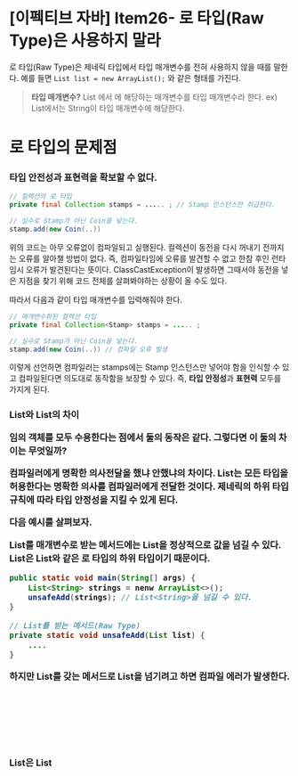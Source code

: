 # [이펙티브 자바] Item26- 로 타입(Raw Type)은 사용하지 말라

로 타입(Raw Type)은 제네릭 타입에서 타입 매개변수를 전혀 사용하지 않을 때를 말한다. 예를 들면 `List list = new ArrayList();` 와 같은 형태를 가진다. 

> **타입 매개변수?**
List<E> 에서 <E>에 해당하는 매개변수를 타입 매개변수라 한다.
ex) List<String>에서는 String이 타입 매개변수에 해당한다.

# 로 타입의 문제점

### 타입 안전성과 표현력을 확보할 수 없다.

```java
// 컬렉션의 로 타입
private final Collection stamps = ..... ; // Stamp 인스턴스만 취급한다.

// 실수로 Stamp가 아닌 Coin을 넣는다.
stamp.add(new Coin(..))
```

위의 코드는 아무 오류없이 컴파일되고 실행된다. 컬렉션이 동전을 다시 꺼내기 전까지는 오류를 알아챌 방법이 없다. 즉, 컴파일타임에 오류를 발견할 수 없고 한참 후인 런타임시 오류가 발견된다는 뜻이다. ClassCastException이 발생하면 그때서야 동전을 넣은 지점을 찾기 위해 코드 전체를 살펴봐야하는 상황이 올 수도 있다.

따라서 다음과 같이 타입 매개변수를 입력해줘야 한다.

```java
// 매개변수화된 컬렉션 타입
private final Collection<Stamp> stamps = ..... ;

// 실수로 Stamp가 아닌 Coin을 넣는다.
stamp.add(new Coin(..)) // 컴파일 오류 발생
```

이렇게 선언하면 컴파일러는 stamps에는 Stamp 인스턴스만 넣어야 함을 인식할 수 있고 컴파일된다면 의도대로 동작함을 보장할 수 있다. 즉, **타입 안정성**과 **표현력** 모두를 가지게 된다.

### List와 List<Object>의 차이

임의 객체를 모두 수용한다는 점에서 둘의 동작은 같다. 그렇다면 이 둘의 차이는 무엇일까?

컴파일러에게 명확한 의사전달을 했냐 안했냐의 차이다. List<Object>는 모든 타입을 허용한다는 명확한 의사를 컴파일러에게 전달한 것이다. 제네릭의 **하위 타입 규칙**에 따라 **타입 안정성**을 지킬 수 있게 된다.

다음 예시를 살펴보자.

List를 매개변수로 받는 메서드에는 List<String>을 정상적으로 값을 넘길 수 있다. List<String>은 List와 같은 로 타입의 **하위 타입**이기 때문이다.

```java
public static void main(String[] args) {
	List<String> strings = nenw ArrayList<>();
	unsafeAdd(strings); // List<String>을 넘길 수 있다.
}

// List를 받는 메서드(Raw Type)
private static void unsafeAdd(List list) {
	....
}
```

하지만 List<Object>를 갖는 메서드로 List<String>을 넘기려고 하면 컴파일 에러가 발생한다. List<String>은 List<Object>의 **하위 타입**이 아니기 때문이다. 

```java
public static void main(String[] args) {
	List<String> strings = nenw ArrayList<>();
	unsafeAdd(strings); // 컴파일 에러!! List<String>을 넘길 수 없다.
}

// List<Object>를 받는 메서드(매개변수화 타입)
private static void unsafeAdd(List<Object> list) {
	....
}
```

따라서 **타입 안정성**을 지키기위해 매개변수화 타입을 사용하는 것이 좋다.

# 로 타입을 사용하고 싶을 경우에는?

두 개의 Set에 같은 원소가 몇 개 있는지 반환하는 메서드를 만든다고 한다면, 어떤 매개변수가 들어오든 상관없다. 따라서 로 타입을 사용하고 싶은 요구사항이 있을 수 있다. 

```java
// 로 타입을 사용해 안전하지 않다.
private int count(Set destination, Set source) {
	int result = 0;
	for (Object o : source) {
		if (destination.contains(o)) {
			result++;
		}
	}
	return result;
}
```

그렇다고 로 타입을 사용하면 안전하지 않다. 이럴 경우에는 어떻게 해야할까?

### 해결 방안

이럴 경우 비한정적 와일드카드 타입을 사용하면 된다. 비한정적 와일드카드 타입은 어떤 타입이든 상관없이 받을 수 있지만 타입의 안정성을 보장해준다. 또한 null 외에는 어떤 원소도 넣을 수 없기 때문에 불변식을 보장해준다.

`List<?>` 와 같은 형태를 가진다.

```java
// 비한정적 와일드카드 타입은 타입 안전하고 유연하다.
private int count(Set<?> destination, Set<?> source) {
	int result = 0;
	for (Object o : source) {
		if (destination.contains(o)) {
			result++;
		}
	}
	return result;
}
```

# 로 타입을 써도 되는 경우

로 타입을 쓰지 말라는 규칙에도 예외는 있다.

### 1. class 리터럴에는 로 타입을 써야 한다.

클래스 리터럴에는 매개변수화 타입을 사용하지 못한다. 예를 들어 List.class, String[].class, int.class는 허용하고 List<String>.class나 List<?>.class는 허용하지 않는다.

### 2. instanceof에 사용해도 괜찮다.

런타임에는 제네릭 타입 정보가 지워진다. 따라서 로 타입이든 비한정적 와일드카드 타입이든 instanceof는 완전히 똑같이 동작한다. 그러므로 굳이 지저분한 <?>를 붙일 필요가 없다. 오히려 로 타입이 깔끔하다.

```java
if (o instanceof Set) {
	Set<?> s = (Set<?>) o;
	...
}
```

# 핵심 정리

### 로 타입은 제네릭이 도입되기 전 코드와의 호환성을 위해 제공될 뿐이다.

### 로 타입은 런타임에 예외가 발생할 수 있으니 사용하면 안된다.